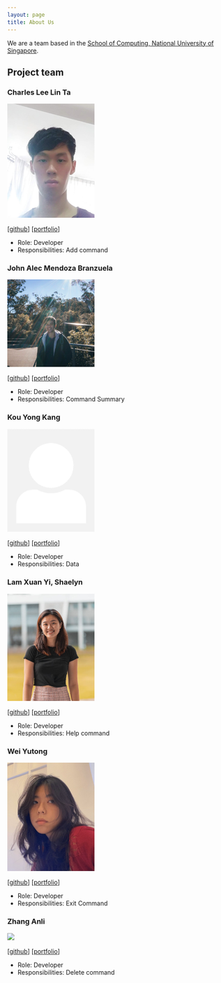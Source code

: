 ```yaml
---
layout: page
title: About Us
---
```


We are a team based in the [School of Computing, National University of Singapore](http://www.comp.nus.edu.sg).

## Project team

### Charles Lee Lin Ta

<img src="images/charleslee01.png" width="200px">

[[github](https://github.com/CharlesLee01)]
[[portfolio](team/charleslee01.md)]

* Role: Developer
* Responsibilities: Add command

### John Alec Mendoza Branzuela

<img src="images/branzuelajohn.png" width="200px">

[[github](http://github.com/branzuelajohn)]
[[portfolio](team/branzuelajohn.md)]

* Role: Developer
* Responsibilities: Command Summary

### Kou Yong Kang

<img src="images/kouyk.png" width="200px">

[[github](http://github.com/kouyk)] [[portfolio](team/kouyk.md)]

* Role: Developer
* Responsibilities: Data

### Lam Xuan Yi, Shaelyn

<img src="images/shaelynl.png" width="200px">

[[github](http://github.com/shaelynl)]
[[portfolio](team/shaelynl.md)]

* Role: Developer
* Responsibilities: Help command

### Wei Yutong

<img src="images/wei-yutong.png" width="200px">

[[github](http://github.com/wei-yutong)]
[[portfolio](team/wei-yutong.md)]

* Role: Developer
* Responsibilities: Exit Command

### Zhang Anli

<img src="images/zhanganli.png" width="200px">

[[github](http://github.com/ZhangAnli)]
[[portfolio](team/zhanganli.md)]

* Role: Developer
* Responsibilities: Delete command
